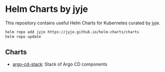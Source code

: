 # Helm Charts by jyje

This repository contains useful Helm Charts for Kubernetes curated by jyje.

```sh
helm repo add jyje https://jyje.github.io/helm-charts/charts
helm repo update
```

## Charts

- [argo-cd-stack](charts/argo-cd-stack/readme.md): Stack of Argo CD components
